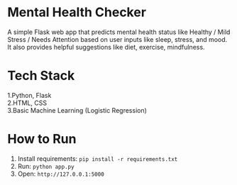 # Mental Health Checker

A simple Flask web app that predicts mental health status like Healthy / Mild Stress / Needs Attention based on user inputs like sleep, stress, and mood.  
It also provides helpful suggestions like diet, exercise, mindfulness.

# Tech Stack
1.Python, Flask  
2.HTML, CSS  
3.Basic Machine Learning (Logistic Regression)

# How to Run
1. Install requirements: `pip install -r requirements.txt`  
2. Run: `python app.py`  
3. Open: `http://127.0.0.1:5000`

